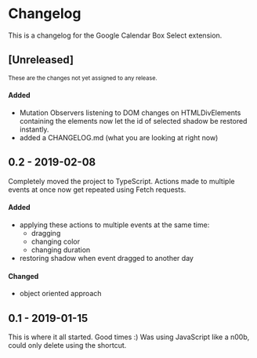 # Changelog
This is a changelog for the Google Calendar Box Select extension.

## [Unreleased] 
<small>These are the changes not yet assigned to any release.</small>
#### Added
- Mutation Observers listening to DOM changes on HTMLDivElements containing the elements now let the id of selected shadow be restored instantly.
- added a CHANGELOG.md (what you are looking at right now)

## 0.2 - 2019-02-08
Completely moved the project to TypeScript. Actions made to multiple events at once now get repeated using Fetch requests.

#### Added
- applying these actions to multiple events at the same time:
  - dragging 
  - changing color
  - changing duration
- restoring shadow when event dragged to another day
#### Changed
- object oriented approach

## 0.1 - 2019-01-15
This is where it all started. Good times :) Was using JavaScript like a n00b, could only delete using the shortcut.